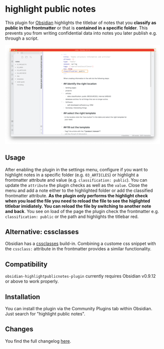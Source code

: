 # highlight public notes

This plugin for [Obsidian](https://obsidian.md/) highlights the titlebar of notes that you **classify as public in the frontmatter** or that is **contained in a specific folder**. This prevents you from writing confidential data into notes you later publish e.g. through a script.

![screenshot-full](https://raw.githubusercontent.com/dennisseidel/highlightpublicnotes-obsidian-plugin/master/images/example-highlightpublicnotes.png)

## Usage

After enabling the plugin in the settings menu, configure if you want to highlight notes in a specific folder (e.g. `03_ARTICLES`) or highlight a frontmatter attribute and value (e.g. `classification: public`). You can update the `attribute` the plugin  checks as well as the `value`. Close the menu and add a note either to the highlighted folder or add the classified frontmatter attribute. **As the plugin only performs the highlight check when you load the file you need to reload the file to see the higlighted titlebar imidiately. You can reload the file by switching to another note and back**. You see on load of the page the plugin check the frontmatter e.g. `classification: public` or the path and highlights the titlebar red.

## Alternative: cssclasses

Obsidian has a [cssclasses](https://forum.obsidian.md/t/apply-custom-css-to-certain-pages/15361) build-in. Combining a custome css snippet with the `cssclass:` attribute in the frontmatter provides a similar functionality.

## Compatibility

`obsidian-highlightpublicnotes-plugin` currently requires Obsidian v0.9.12 or above to work properly.

## Installation

You can install the plugin via the Community Plugins tab within Obsidian. Just search for "highlight public notes".

## Changes

You find the full changelog [here](https://github.com/dennisseidel/highlightpublicnotes-obsidian-plugin/blob/master/CHANGELOG.md).
